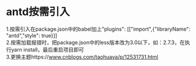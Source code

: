 <!--
 * @Author: Sanmao
 * @Date: 2020-10-25 17:26:20
 * @LastEditors: Sanmao
 * @LastEditTime: 2020-10-26 16:55:11
 * @Descripttion: 
-->
# antd按需引入
1.按需引入在package.json中的babel加上"plugins": [["import",{"libraryName": "antd","style": true}]]   
2.按需加载报错时，把package.json中的less版本改为3.0以下，如：2.7.3，在执行yarn install，最后重启项目即可   
3.更换主题https://www.cnblogs.com/taohuaya/p/12531731.html  